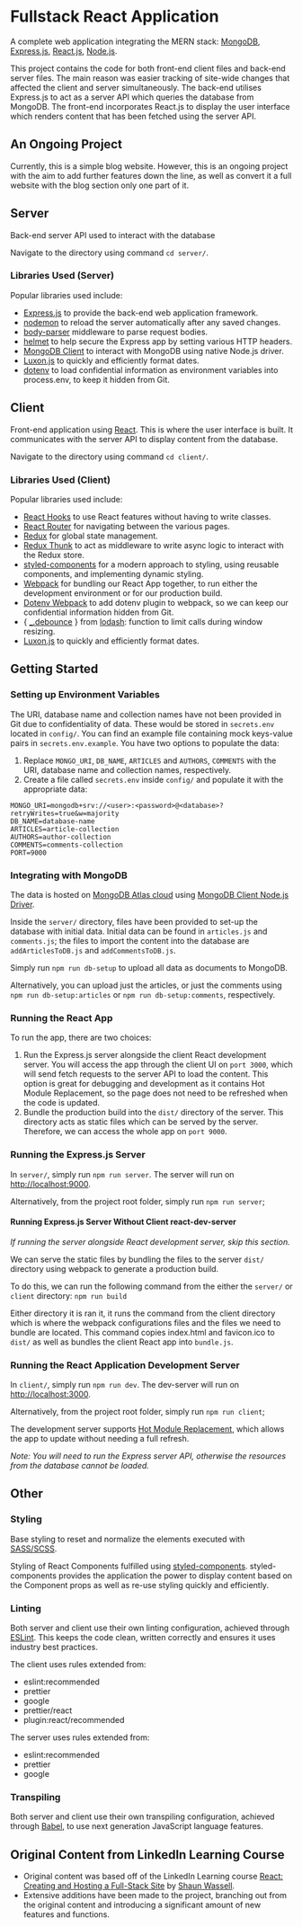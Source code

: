 # Fullstack React Application

A complete web application integrating the MERN stack: [MongoDB](https://www.mongodb.com/), [Express.js](https://expressjs.com/), [React.js](https://reactjs.org/), [Node.js](https://nodejs.org/en/).

This project contains the code for both front-end client files and back-end server files. The main reason was easier tracking of site-wide changes that affected the client and server simultaneously. The back-end utilises Express.js to act as a server API which queries the database from MongoDB. The front-end incorporates React.js to display the user interface which renders content that has been fetched using the server API.

## An Ongoing Project

Currently, this is a simple blog website. However, this is an ongoing project with the aim to add further features down the line, as well as convert it a full website with the blog section only one part of it.

## Server

Back-end server API used to interact with the database

Navigate to the directory using command `cd server/`.

### Libraries Used (Server)

Popular libraries used include:

- [Express.js](https://expressjs.com/) to provide the back-end web application framework.
- [nodemon](https://nodemon.io/) to reload the server automatically after any saved changes.
- [body-parser](https://www.npmjs.com/package/body-parser) middleware to parse request bodies.
- [helmet](https://helmetjs.github.io/) to help secure the Express app by setting various HTTP headers.
- [MongoDB Client](https://mongodb.github.io/node-mongodb-native/) to interact with MongoDB using native Node.js driver.
- [Luxon.js](https://moment.github.io/luxon/) to quickly and efficiently format dates.
- [dotenv](https://www.npmjs.com/package/dotenv) to load confidential information as environment variables into process.env, to keep it hidden from Git.

## Client

Front-end application using [React](https://reactjs.org/). This is where the user interface is built. It communicates with the server API to display content from the database.

Navigate to the directory using command `cd client/`.

### Libraries Used (Client)

Popular libraries used include:

- [React Hooks](https://reactjs.org/docs/hooks-intro.html) to use React features without having to write classes.
- [React Router](https://reactrouter.com/) for navigating between the various pages.
- [Redux](https://redux.js.org/) for global state management.
- [Redux Thunk](https://github.com/reduxjs/redux-thunk) to act as middleware to write async logic to interact with the Redux store.
- [styled-components](https://styled-components.com/) for a modern approach to styling, using reusable components, and implementing dynamic styling.
- [Webpack](https://webpack.js.org/) for bundling our React App together, to run either the development environment or for our production build.
- [Dotenv Webpack](https://www.npmjs.com/package/dotenv-webpack) to add dotenv plugin to webpack, so we can keep our confidential information hidden from Git.
- { [_.debounce](https://lodash.com/docs/4.17.15#debounce) } from [lodash](https://lodash.com/): function to limit calls during window resizing.
- [Luxon.js](https://moment.github.io/luxon/) to quickly and efficiently format dates.

## Getting Started

### Setting up Environment Variables

The URI, database name and collection names have not been provided in Git due to confidentiality of data. These would be stored in `secrets.env` located in `config/`. You can find an example file containing mock keys-value pairs in `secrets.env.example`. You have two options to populate the data:

 1. Replace `MONGO_URI`, `DB_NAME`, `ARTICLES` and `AUTHORS`, `COMMENTS` with the URI, database name and collection names, respectively.
 2. Create a file called `secrets.env` inside `config/` and populate it with the appropriate data:

 ```env
MONGO_URI=mongodb+srv://<user>:<password>@<database>?retryWrites=true&w=majority
DB_NAME=database-name
ARTICLES=article-collection
AUTHORS=author-collection
COMMENTS=comments-collection
PORT=9000
 ```

### Integrating with MongoDB

 The data is hosted on [MongoDB Atlas cloud](https://www.mongodb.com/) using [MongoDB Client Node.js Driver](https://mongodb.github.io/node-mongodb-native/).

 Inside the `server/` directory, files have been provided to set-up the database with initial data. Initial data can be found in `articles.js` and `comments.js`; the files to import the content into the database are `addArticlesToDB.js` and `addCommentsToDB.js`.

 Simply run `npm run db-setup` to upload all data as documents to MongoDB.

 Alternatively, you can upload just the articles, or just the comments using `npm run db-setup:articles` or `npm run db-setup:comments`, respectively.

### Running the React App

To run the app, there are two choices:

1. Run the Express.js server alongside the client React development server. You will access the app through the client UI on `port 3000`, which will send fetch requests to the server API to load the content. This option is great for debugging and development as it contains Hot Module Replacement, so the page does not need to be refreshed when the code is updated.
2. Bundle the production build into the `dist/` directory of the server. This directory acts as static files which can be served by the server. Therefore, we can access the whole app on `port 9000`.

### Running the Express.js Server

In `server/`, simply run `npm run server`. The server will run on [http://localhost:9000](http://localhost:9000).

Alternatively, from the project root folder, simply run `npm run server`;

#### Running Express.js Server Without Client react-dev-server

*If running the server alongside React development server, skip this section.*

We can serve the static files by bundling the files to the server `dist/` directory using webpack to generate a production build.

To do this, we can run the following command from the either the `server/` or `client` directory: `npm run build`

Either directory it is ran it, it runs the command from the client directory which is where the webpack configurations files and the files we need to bundle are located. This command copies index.html and favicon.ico to `dist/` as well as bundles the client React app into `bundle.js`.

### Running the React Application Development Server

In `client/`, simply run `npm run dev`. The dev-server will run on [http://localhost:3000](http://localhost:3000). 

Alternatively, from the project root folder, simply run `npm run client`;

The development server supports [Hot Module Replacement](https://webpack.js.org/guides/hot-module-replacement/), which allows the app to update without needing a full refresh.

*Note: You will need to run the Express server API, otherwise the resources from the database cannot be loaded.*

## Other

### Styling

Base styling to reset and normalize the elements executed with [SASS/SCSS](https://sass-lang.com/).

Styling of React Components fulfilled using [styled-components](https://styled-components.com/). styled-components provides the application the power to display content based on the Component props as well as re-use styling quickly and efficiently.

### Linting

Both server and client use their own linting configuration, achieved through [ESLint](https://eslint.org/). This keeps the code clean, written correctly and ensures it uses industry best practices.

The client uses rules extended from:

- eslint:recommended
- prettier
- google
- prettier/react
- plugin:react/recommended

The server uses rules extended from:

- eslint:recommended
- prettier
- google

### Transpiling

Both server and client use their own transpiling configuration, achieved through [Babel](https://babeljs.io/), to use next generation JavaScript language features.

## Original Content from LinkedIn Learning Course

- Original content was based off of the LinkedIn Learning course [React: Creating and Hosting a Full-Stack Site](https://www.linkedin.com/learning/react-creating-and-hosting-a-full-stack-site/) by [Shaun Wassell](https://www.linkedin.com/in/shaun-wassell/).
- Extensive additions have been made to the project, branching out from the original content and introducing a significant amount of new features and functions.
